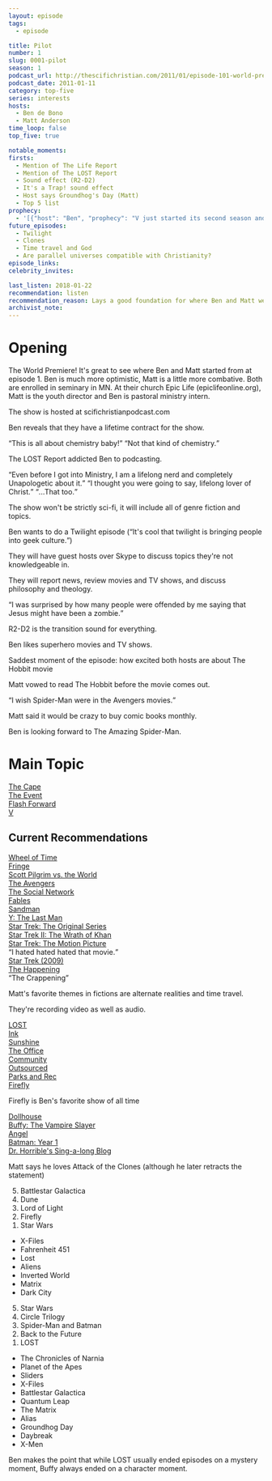 ```yaml
---
layout: episode
tags:
  - episode

title: Pilot
number: 1
slug: 0001-pilot
season: 1
podcast_url: http://thescifichristian.com/2011/01/episode-101-world-premiere/
podcast_date: 2011-01-11
category: top-five
series: interests
hosts:
  - Ben de Bono
  - Matt Anderson
time_loop: false
top_five: true

notable_moments:
firsts: 
  - Mention of The Life Report
  - Mention of The LOST Report
  - Sound effect (R2-D2)
  - It's a Trap! sound effect
  - Host says Groundhog's Day (Matt)
  - Top 5 list
prophecy: 
  - '[{"host": "Ben", "prophecy": "V just started its second season and will get cancelled soon", "veracity": true, "comments": "ABC cancelled it 4 months later"}]'
future_episodes: 
  - Twilight
  - Clones
  - Time travel and God
  - Are parallel universes compatible with Christianity?
episode_links: 
celebrity_invites: 

last_listen: 2018-01-22
recommendation: listen
recommendation_reason: Lays a good foundation for where Ben and Matt were with their interests when they started the show.
archivist_note: 
---
```

# Opening

The World Premiere! It's great to see where Ben and Matt started from at episode 1. Ben is much more optimistic, Matt is a little more combative. Both are enrolled in seminary in MN. At their church Epic Life (epiclifeonline.org), Matt is the youth director and Ben is pastoral ministry intern.

The show is hosted at scifichristianpodcast.com

Ben reveals that they have a lifetime contract for the show.

<div class="quote">
<q class="ben">This is all about chemistry baby!</q>
<q class="matt">Not that kind of chemistry.</q>
</div>

The LOST Report addicted Ben to podcasting.

<div class="quote">
<q class="ben">Even before I got into Ministry, I am a lifelong nerd and completely Unapologetic about it.</q>
<q class="matt">I thought you were going to say, lifelong lover of Christ.</q>
<q class="ben">...That too.</q>
</div>

The show won't be strictly sci-fi, it will include all of genre fiction and topics.

Ben wants to do a Twilight episode (<q class="ben">It's cool that twilight is bringing people into geek culture.</q>)

They will have guest hosts over Skype to discuss topics they're not knowledgeable in.

They will report news, review movies and TV shows, and discuss philosophy and theology.

<q class="matt">I was surprised by how many people were offended by me saying that Jesus might have been a zombie.</q>

R2-D2 is the transition sound for everything.

Ben likes superhero movies and TV shows.

Saddest moment of the episode: how excited both hosts are about The Hobbit movie

Matt vowed to read The Hobbit before the movie comes out.

<q class="ben">I wish Spider-Man were in the Avengers movies.</q>

Matt said it would be crazy to buy comic books monthly.

Ben is looking forward to The Amazing Spider-Man.

# Main Topic

<div class="review">
  <div class="title"><a href="">The Cape</a></div>
  <div class="ben" data-rating="uninterested"></div>
  <div class="matt" data-rating="yes"></div>
</div>

<div class="review">
  <div class="title"><a href="">The Event</a></div>
  <div class="ben" data-rating="no"></div>
  <div class="matt" data-rating="yes"></div>
</div>

<div class="review">
  <div class="title"><a href="">Flash Forward</a></div>
  <div class="ben" data-rating="no"></div>
  <div class="matt" data-rating="yes"></div>
</div>

<div class="review">
  <div class="title"><a href="">V</a></div>
  <div class="ben" data-rating="no"></div>
  <div class="matt" data-rating="yes"></div>
</div>


## Current Recommendations

<div class="review">
  <div class="title"><a href="">Wheel of Time</a></div>
  <div class="ben" data-rating="yes"></div>
  <div class="matt" data-rating="dont-know"></div>
</div>

<div class="review">
  <div class="title"><a href="">Fringe</a></div>
  <div class="ben" data-rating="yes"></div>
  <div class="matt" data-rating="yes"></div>
</div>

<div class="review">
  <div class="title"><a href="">Scott Pilgrim vs. the World</a></div>
  <div class="ben" data-rating="interested"></div>
  <div class="matt" data-rating="yes"></div>
</div>

<div class="review">
  <div class="title"><a href="">The Avengers</a></div>
  <div class="ben" data-rating="interested"></div>
  <div class="matt" data-rating="interested"></div>
</div>

<div class="review">
  <div class="title"><a href="">The Social Network</a></div>
  <div class="ben" data-rating="yes"></div>
  <div class="matt" data-rating="no"></div>
</div>

<div class="review">
  <div class="title"><a href="">Fables</a></div>
  <div class="ben" data-rating="yes"></div>
  <div class="matt" data-rating="interested"></div>
</div>

<div class="review">
  <div class="title"><a href="">Sandman</a></div>
  <div class="ben" data-rating="yes"></div>
</div>

<div class="review">
  <div class="title"><a href="">Y: The Last Man</a></div>
  <div class="ben" data-rating="interested"></div>
  <div class="matt" data-rating="yes"></div>
</div>

<div class="review">
  <div class="title"><a href="">Star Trek: The Original Series</a></div>
  <div class="ben" data-rating="no"></div>
  <div class="matt" data-rating="yes"></div>
</div>

<div class="review">
  <div class="title"><a href="">Star Trek II: The Wrath of Khan</a></div>
  <div class="ben" data-rating="yes"></div>
</div>

<div class="review">
  <div class="title"><a href="">Star Trek: The Motion Picture</a></div>
  <div class="ben" data-rating="no"></div>
  <q class="ben">I hated hated hated that movie.</q>
</div>

<div class="review">
  <div class="title"><a href="">Star Trek (2009)</a></div>
  <div class="ben" data-rating="yes"></div>
  <div class="matt" data-rating="yes"></div>
</div>

<div class="review">
  <div class="title"><a href="">The Happening</a></div>
  <div class="ben" data-rating="no"></div>
  <q class="ben">The Crappening</q>
</div>

Matt's favorite themes in fictions are alternate realities and time travel.

They're recording video as well as audio.

<div class="review">
  <div class="title"><a href="">LOST</a></div>
  <div class="ben" data-rating="yes"></div>
  <div class="matt" data-rating="yes"></div>
</div>

<div class="review">
  <div class="title"><a href="">Ink</a></div>
  <div class="ben" data-rating="yes"></div>
  <div class="matt" data-rating="interested"></div>
</div>

<div class="review">
  <div class="title"><a href="">Sunshine</a></div>
  <div class="ben" data-rating="yes"></div>
  <div class="matt" data-rating="yes"></div>
</div>

<div class="review">
  <div class="title"><a href="">The Office</a></div>
  <div class="ben" data-rating="no"></div>
  <div class="matt" data-rating="yes"></div>
</div>

<div class="review">
  <div class="title"><a href="">Community</a></div>
  <div class="matt" data-rating="yes"></div>
</div>

<div class="review">
  <div class="title"><a href="">Outsourced</a></div>
  <div class="matt" data-rating="yes"></div>
</div>

<div class="review">
  <div class="title"><a href="">Parks and Rec</a></div>
  <div class="ben" data-rating="yes"></div>
</div>

<div class="review">
  <div class="title"><a href="">Firefly</a></div>
  <div class="ben" data-rating="yes"></div>
  <div class="matt" data-rating="yes"></div>
</div>

Firefly is Ben's favorite show of all time

<div class="review">
  <div class="title"><a href="">Dollhouse</a></div>
  <div class="ben" data-rating="yes"></div>
  <div class="matt" data-rating="yes"></div>
</div>

<div class="review">
  <div class="title"><a href="">Buffy: The Vampire Slayer</a></div>
  <div class="ben" data-rating="yes"></div>
  <div class="matt" data-rating="yes"></div>
</div>

<div class="review">
  <div class="title"><a href="">Angel</a></div>
  <div class="ben" data-rating="yes"></div>
</div>

<div class="review">
  <div class="title"><a href="">Batman: Year 1</a></div>
  <div class="ben" data-rating="yes"></div>
  <div class="matt" data-rating="interested"></div>
</div>

<div class="review">
  <div class="title"><a href="">Dr. Horrible's Sing-a-long Blog</a></div>
  <div class="ben" data-rating="yes"></div>
  <div class="matt" data-rating="yes"></div>
</div>

Matt says he loves Attack of the Clones (although he later retracts the statement) 

<div class="top-five">
  <div class="ben">
    <ol reversed>
      <li>Battlestar Galactica
      <li>Dune
      <li>Lord of Light
      <li>Firefly
      <li>Star Wars
    </ol>
    <ul>
      <li>X-Files 
      <li>Fahrenheit 451
      <li>Lost
      <li>Aliens
      <li>Inverted World
      <li>Matrix
      <li>Dark City
    </ul>
  </div>
  <div class="matt">
    <ol reversed>
      <li>Star Wars
      <li>Circle Trilogy
      <li>Spider-Man and Batman
      <li>Back to the Future
      <li>LOST
    </ol>
    <ul>
      <li>The Chronicles of Narnia
      <li>Planet of the Apes
      <li>Sliders
      <li>X-Files
      <li>Battlestar Galactica
      <li>Quantum Leap
      <li>The Matrix
      <li>Alias
      <li>Groundhog Day
      <li>Daybreak
      <li>X-Men
    </ul>
  </div>
</div>

Ben makes the point that while LOST usually ended episodes on a mystery moment, Buffy always ended on a character moment.